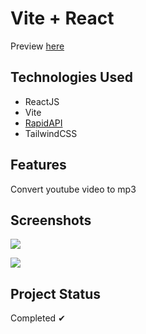 # Vite + React
Preview [here](https://yt-mp3.vercel.app/)

## Technologies Used
- ReactJS
- Vite
- [RapidAPI](https://rapidapi.com/ytjar/api/youtube-mp36/)
- TailwindCSS   

## Features 
Convert youtube video to mp3

## Screenshots

<p><img src="https://iili.io/HgwMTAu.md.png)"></p>
<p><img src="https://iili.io/HgwM4V4.md.png)"></p>

## Project Status
Completed ✔